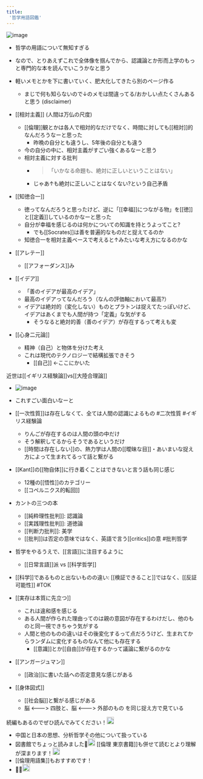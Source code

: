 ```yaml
---
title:
 '哲学用語図鑑'
---
```


![image](https://gyazo.com/944ffe970b8671a910331400abdf04b6/thumb/1000)
- 哲学の用語について無知すぎる
- なので、とりあえずこれで全体像を掴んでから、認識論とか形而上学のもっと専門的な本を読んでいこうかなと思う

- 軽いメモとかを下に書いていく、肥大化してきたら別のページ作る
    - まじで何も知らないので↓のメモは間違ってる/おかしい点たくさんあると思う (disclaimer)

- [[相対主義]] (人間は万仏の尺度)
    - [[倫理]]観とかは各人で相対的なだけでなく、時間に対しても[[相対]]的なんだろうなーと思った
        - 昨晩の自分とも違うし、5年後の自分とも違う
    - 今の自分の中に、相対主義がすごい強くあるなーと思う
    - 相対主義に対する批判
        - > 「いかなる命題も、絶対に正しいということはない」
        - じゃあ↑も絶対に正しいことはなくない?という自己矛盾


- [[知徳合一]]
    - 徳ってなんだろうと思ったけど、逆に「[[幸福]]につながる物」を[[徳]]と[[定義]]しているのかなーと思った
    - 自分が幸福を感じるのは何かについての知識を持とうよってこと?
        - でも[[Socrates]]は善を普遍的なものだと捉えてるのか
    - 知徳合一を相対主義ベースで考えると↑みたいな考え方になるのかな

- [[アレテー]]
    - [[アフォーダンス]]み

- [[イデア]]
    - 「善のイデアが最高のイデア」
    - 最高のイデアってなんだろう（なんの評価軸において最高?）
    - イデアは絶対的（変化しない）ものとプラトンは捉えてたっぽいけど、イデアはあくまでも人間が持つ「定義」な気がする
        - そうなると絶対的善（善のイデア）が存在するって考えも変

- [[心身二元論]]
    - 精神（自己）と物体を分けた考え
    - これは現代のテクノロジーで結構拡張できそう
        - [[自己]] <-ここにかいた

近世は[[イギリス経験論]]vs[[大陸合理論]]

- ![image](https://gyazo.com/446f3265983b2eca995f663efd435127/thumb/1000)
- これすごい面白いなーと
- [[一次性質]]は存在しなくて、全ては人間の認識によるもの #二次性質 #イギリス経験論
    - りんごが存在するのは人間の頭の中だけ
    - そう解釈してるからそうであるというだけ
    - [[時間は存在しない]]の、熱力学は人間の[[曖昧な目]]・あいまいな捉え方によって生まれてるって話と繋がる

- [[Kant]]の[[物自体]]に行き着くことはできないと言う話も同じ感じ
    - 12種の[[悟性]]のカテゴリー
    - [[コペルニクス的転回]]

- カントの三つの本
    - [[純粋理性批判]]: 認識論
    - [[実践理性批判]]: 道徳論
    - [[判断力批判]]: 美学
    - [[批判]]は否定の意味ではなく、英語で言う[[critics]]の意 #批判哲学

- 哲学をやるうえで、[[言語]]に注目するように
    - [[日常言語]]派 vs [[科学哲学]]

- [[科学]]であるものと出ないものの違い: [[検証できること]]ではなく、[[反証可能性]] #TOK

- [[実存は本質に先立つ]]
    - これは違和感を感じる
    - ある人間が作られた理由ってのは親の意図が存在するわけだし、他のものと同一視できちゃう気がする
    - 人間と他のものの違いはその後変化するって点だろうけど、生まれてからランダムに変化するものなんて他にも存在する
        - [[意識]]とか[[自由]]が存在するかって議論に繋がるのかな

- [[アンガージュマン]]
    - [[政治]]に書いた話への否定意見な感じがある

- [[身体図式]]
    - [[社会脳]]と繋がる感じがある
    - 脳 <---> 四肢と、脳 <---> 外部のもの を同じ捉え方で見ている

続編もあるのでぜひ読んでみてください！<img src='https://scrapbox.io/api/pages/blu3mo-public/takker/icon' alt='takker.icon' height="19.5"/>
- 中国と日本の思想、分析哲学その他について扱っている
- 図書館でちょっと読みました🙌<img src='https://scrapbox.io/api/pages/blu3mo-public/blu3mo/icon' alt='blu3mo.icon' height="19.5"/>
[[倫理 東京書籍]]も併せて読むとより理解が深まります！<img src='https://scrapbox.io/api/pages/blu3mo-public/takker/icon' alt='takker.icon' height="19.5"/>
- [[倫理用語集]]もおすすめです！
- 🙏🙏<img src='https://scrapbox.io/api/pages/blu3mo-public/blu3mo/icon' alt='blu3mo.icon' height="19.5"/>
